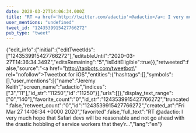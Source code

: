 ```yaml
---
date: 2020-03-27T14:06:34.000Z
title: "RT <a href='http://twitter.com/adactio'>@adactio</a>: I very much hope that Safari devs will be reasonable and not go ahead with the drastic hobbling of service workers that they’r…″"
user_mentions: "undefined"
tweet_id: "1243539915427766272"
pub_type: "tweet"
---
```

{"edit_info":{"initial":{"editTweetIds":["1243539915427766272"],"editableUntil":"2020-03-27T14:36:34.349Z","editsRemaining":"5","isEditEligible":true}},"retweeted":false,"source":"<a href=\"http://tapbots.com/tweetbot\" rel=\"nofollow\">Tweetbot for iΟS</a>","entities":{"hashtags":[],"symbols":[],"user_mentions":[{"name":"Jeremy Keith","screen_name":"adactio","indices":["3","11"],"id_str":"11250","id":"11250"}],"urls":[]},"display_text_range":["0","140"],"favorite_count":"0","id_str":"1243539915427766272","truncated":false,"retweet_count":"0","id":"1243539915427766272","created_at":"Fri Mar 27 14:06:34 +0000 2020","favorited":false,"full_text":"RT @adactio: I very much hope that Safari devs will be reasonable and not go ahead with the drastic hobbling of service workers that they’r…","lang":"en"}
